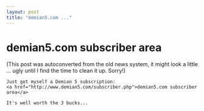 ```yaml
---
layout: post
title: "demian5.com ..."
---
```

<h1>demian5.com subscriber area</h1>
(This post was autoconverted from the old news system,
it might look a little ... ugly until I find the time
to clean it up.
Sorry!)

    Just got myself a Demian 5 subscription:
    <a href="http://www.demian5.com/subscriber.php">demian5.com subscriber area</a>
    
    It's well worth the 3 bucks...
    
    

